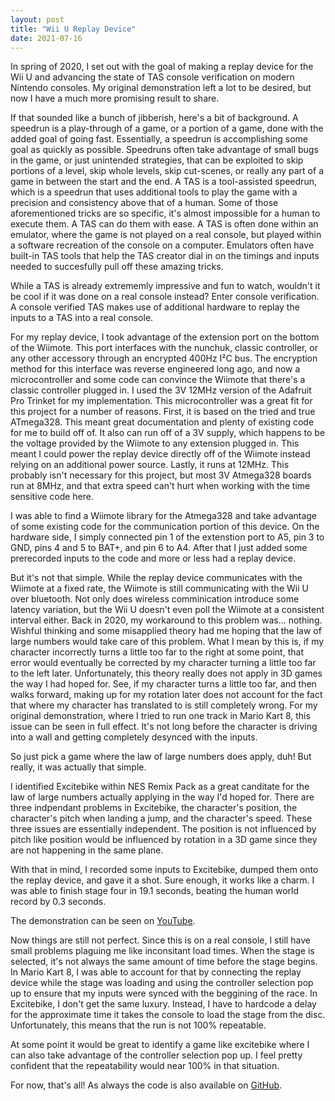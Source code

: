 ```yaml
---
layout: post
title: "Wii U Replay Device"
date: 2021-07-16
---
```


In spring of 2020, I set out with the goal of making a replay device for the Wii U and advancing the state of TAS console verification on modern Nintendo consoles. My original demonstration left a lot to be desired, but now I have a much more promising result to share.

If that sounded like a bunch of jibberish, here's a bit of background. A speedrun is a play-through of a game, or a portion of a game, done with the added goal of going fast. Essentially, a speedrun is accomplishing some goal as quickly as possible. Speedruns often take advantage of small bugs in the game, or just unintended strategies, that can be exploited to skip portions of a level, skip whole levels, skip cut-scenes, or really any part of a game in between the start and the end. A TAS is a tool-assisted speedrun, which is a speedrun that uses additional tools to play the game with a precision and consistency above that of a human. Some of those aforementioned tricks are so specific, it's almost impossible for a human to execute them. A TAS can do them with ease. A TAS is often done within an emulator, where the game is not played on a real console, but played within a software recreation of the console on a computer. Emulators often have built-in TAS tools that help the TAS creator dial in on the timings and inputs needed to succesfully pull off these amazing tricks.

While a TAS is already extrememly impressive and fun to watch, wouldn't it be cool if it was done on a real console instead? Enter console verification. A console verified TAS makes use of additional hardware to replay the inputs to a TAS into a real console.

For my replay device, I took advantage of the extension port on the bottom of the Wiimote. This port interfaces with the nunchuk, classic controller, or any other accessory through an encrypted 400Hz I²C bus. The encryption method for this interface was reverse engineered long ago, and now a microcontroller and some code can convince the Wiimote that there's a classic controller plugged in. I used the 3V 12MHz version of the Adafruit Pro Trinket for my implementation. This microcontroller was a great fit for this project for a number of reasons. First, it is based on the tried and true ATmega328. This meant great documentation and plenty of existing code for me to build off of. It also can run off of a 3V supply, which happens to be the voltage provided by the Wiimote to any extension plugged in. This meant I could power the replay device directly off of the Wiimote instead relying on an additional power source. Lastly, it runs at 12MHz. This probably isn't necessary for this project, but most 3V Atmega328 boards run at 8MHz, and that extra speed can't hurt when working with the time sensitive code here.

I was able to find a Wiimote library for the Atmega328 and take advantage of some existing code for the communication portion of this device. On the hardware side, I simply connected pin 1 of the extenstion port to A5, pin 3 to GND, pins 4 and 5 to BAT+, and pin 6 to A4. After that I just added some prerecorded inputs to the code and more or less had a replay device.

But it's not that simple. While the replay device communicates with the Wiimote at a fixed rate, the Wiimote is still communicating with the Wii U over bluetooth. Not only does wireless comminication introduce some latency variation, but the Wii U doesn't even poll the Wiimote at a consistent interval either. Back in 2020, my workaround to this problem was... nothing. Wishful thinking and some misapplied theory had me hoping that the law of large numbers would take care of this problem. What I mean by this is, if my character incorrectly turns a little too far to the right at some point, that error would eventually be corrected by my character turning a little too far to the left later. Unfortunately, this theory really does not apply in 3D games the way I had hoped for. See, if my character turns a little too far, and then walks forward, making up for my rotation later does not account for the fact that where my character has translated to is still completely wrong. For my original demonstration, where I tried to run one track in Mario Kart 8, this issue can be seen in full effect. It's not long before the character is driving into a wall and getting completely desynced with the inputs.

So just pick a game where the law of large numbers does apply, duh! But really, it was actually that simple.

I identified Excitebike within NES Remix Pack as a great canditate for the law of large numbers actually applying in the way I'd hoped for. There are three indpendant problems in Excitebike, the character's position, the character's pitch when landing a jump, and the character's speed. These three issues are essentially independent. The position is not influenced by pitch like position would be influenced by rotation in a 3D game since they are not happening in the same plane.

With that in mind, I recorded some inputs to Excitebike, dumped them onto the replay device, and gave it a shot. Sure enough, it works like a charm. I was able to finish stage four in 19.1 seconds, beating the human world record by 0.3 seconds.

The demonstration can be seen on [YouTube](https://youtu.be/cn_zncLzyNA).

Now things are still not perfect. Since this is on a real console, I still have small problems plaguing me like inconsitant load times. When the stage is selected, it's not always the same amount of time before the stage begins. In Mario Kart 8, I was able to account for that by connecting the replay device while the stage was loading and using the controller selection pop up to ensure that my inputs were synced with the beggining of the race. In Excitebike, I don't get the same luxury. Instead, I have to hardcode a delay for the approximate time it takes the console to load the stage from the disc. Unfortunately, this means that the run is not 100% repeatable.

At some point it would be great to identify a game like excitebike where I can also take advantage of the controller selection pop up. I feel pretty confident that the repeatability would near 100% in that situation.

For now, that's all! As always the code is also available on [GitHub](https://github.com/ryanbaekr/wii_u_replay_device).
